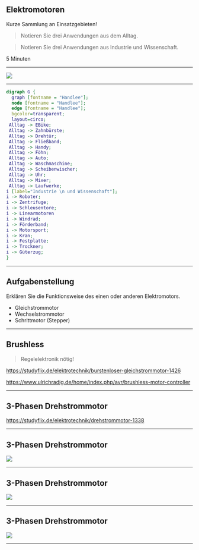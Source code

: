 ## Elektromotoren

Kurze Sammlung an Einsatzgebieten!

> Notieren Sie drei Anwendungen aus dem Alltag.

> Notieren Sie drei Anwendungen aus Industrie und Wissenschaft.

5 Minuten

---

![](./emotor_alltag_industrie.png)

---

~~~dot
digraph G {
  graph [fontname = "Handlee"];
  node [fontname = "Handlee"];
  edge [fontname = "Handlee"];
  bgcolor=transparent;
  layout=circo;
 Alltag -> EBike;
 Alltag -> Zahnbürste;
 Alltag -> Drehtür;
 Alltag -> Fließband;
 Alltag -> Handy;
 Alltag -> Föhn;
 Alltag -> Auto;
 Alltag -> Waschmaschine;
 Alltag -> Scheibenwischer;
 Alltag -> Uhr;
 Alltag -> Mixer;
 Alltag -> Laufwerke;
i [label="Industrie \n und Wissenschaft"];
i -> Roboter;
i -> Zentrifuge;
i -> Schleusentore;
i -> Linearmotoren
i -> Windrad;
i -> Förderband;
i -> Motorsport;
i -> Kran;
i -> Festplatte;
i -> Trockner;
i -> Güterzug;
}
~~~

---

## Aufgabenstellung

Erklären Sie die Funktionsweise des einen oder anderen Elektromotors.

- Gleichstrommotor
- Wechselstrommotor
- Schrittmotor (Stepper)

---

## Brushless

> Regelelektronik nötig!

https://studyflix.de/elektrotechnik/burstenloser-gleichstrommotor-1426

https://www.ulrichradig.de/home/index.php/avr/brushless-motor-controller

---

## 3-Phasen Drehstrommotor

https://studyflix.de/elektrotechnik/drehstrommotor-1338

---

## 3-Phasen Drehstrommotor

![](https://thumbs.gfycat.com/OpulentHairyHydra-max-1mb.gif)

---

## 3-Phasen Drehstrommotor

![](https://makeagif.com/i/BYnxct)

---

## 3-Phasen Drehstrommotor

![](https://www.kfz-tech.de/Bilder/Kfz-Technik/AltAntriebe/GAnimation01.gif)

---

